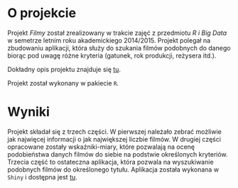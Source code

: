 # O projekcie

Projekt *Filmy* został zrealizowany w trakcie zajęć z przedmiotu *R i Big Data* w semetrze letnim roku akademickiego 2014/2015. Projekt polegał na zbudowaniu aplikacji, która służy do szukania filmów podobnych do danego biorąc pod uwagę różne kryteria (gatunek, rok produkcji, reżysera itd.).

Dokładny opis projektu znajduje się [tu]().

Projekt został wykonany w pakiecie `R`.

# Wyniki

Projekt składał się z trzech części. W pierwszej należało zebrać możliwie jak najwięcej informacji o jak największej liczbie filmów. W drugiej części opracowane zostały wskaźniki-miary, które pozwalają na ocenę podobieństwa danych filmów do siebie na podstwie określonych kryteriów. Trzecia część to ostateczna aplikacja, która pozwala na wyszukiwanie podobnych filmów do określonego tytułu. Aplikacja została wykonana w `Shiny` i dostępna jest [tu](https://jankowiakj.shinyapps.io/JMSFilmy3/).